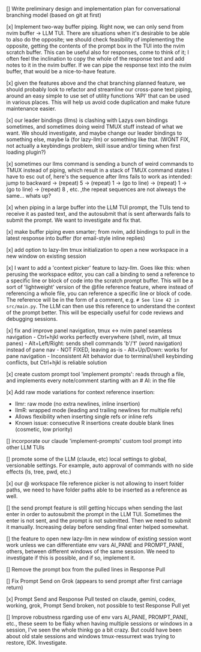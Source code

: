 [] Write preliminary design and implementation plan for conversational branching model (based on git at first)

[x] Implement two-way buffer piping. Right now, we can only send from nvim buffer -> LLM TUI. There are situations when it's desirable to be able to also do the opposite; we should check feasibility of implementing the opposite, getting the contents of the prompt box in the TUI into the nvim scratch buffer. This can be useful also for responses, come to think of it; I often feel the inclination to copy the whole of the response text and add notes to it in the nvim buffer. If we can pipe the response text into the nvim buffer, that would be a nice-to-have feature.

[x] given the features above and the chat branching planned feature, we should probably look to refactor and streamline our cross-pane text piping, around an easy simple to use set of utility functions 'API' that can be used in various places. This will help us avoid code duplication and make future maintenance easier.

[x] our leader bindings (llms) is clashing with Lazys own bindings sometimes, and sometimes doing weird TMUX stuff instead of what we want. We should investigate, and maybe change our leader bindings to something else, maybe <leader>la (for lazy-llm) or something like that. (WONT FIX, not actually a keybindings problem, skill issue and/or timing when first loading plugin?)

[x] sometimes our llms command is sending a bunch of weird commands to TMUX instead of piping, which result in a stack of TMUX command states I have to esc out of, here's the sequence after llms fails to work as intended: jump to backward -> (repeat) 5 -> (repeat) 1 -> (go to line) -> (repeat) 1 -> (go to line) -> (repeat) 8 , etc. ,the repeat sequences are not alweays the same... whats up?

[x] when piping in a large buffer into the LLM TUI prompt, the TUIs tend to receive it as pasted text, and the autosubmit that is sent afterwards fails to submit the prompt. We want to investigate and fix that.

[x] make buffer piping even smarter; from nvim, add bindings to pull in the latest response into buffer (for email-style inline replies)

[x] add option to lazy-llm tmux initialization to open a new workspace in a new window on existing session

[x] I want to add a 'context picker' feature to lazy-llm. Goes like this: when perusing the workspace editor, you can call a binding to send a reference to a specific line or block of code into the scratch prompt buffer. This will be a sort of 'lightweight' version of the @file reference feature, where instead of referencing a whole file, you can reference a specific line or block of code. The reference will be in the form of a comment, e.g. `# See line 42 in src/main.py`. The LLM can then use this reference to understand the context of the prompt better. This will be especially useful for code reviews and debugging sessions.

[x] fix and improve panel navigation, tmux <-> nvim panel seamless navigation
    - Ctrl+hjkl works perfectly everywhere (shell, nvim, all tmux panes)
    - Alt+Left/Right: sends shell commands 'b'/'f' (word navigation) instead of pane nav - NOT FIXED, leaving as-is
    - Alt+Up/Down: works for pane navigation
    - Inconsistent Alt behavior due to terminal/shell keybinding conflicts, but Ctrl+hjkl is reliable solution

[x] create custom prompt tool 'implement prompts': reads through a file, and implements every note/comment starting with an # AI: in the file

[x] Add raw mode variations for context reference insertion:
   - <leader>llmr: raw mode (no extra newlines, inline insertion)
   - <leader>llmR: wrapped mode (leading and trailing newlines for multiple refs)
   - Allows flexibility when inserting single refs or inline refs
   - Known issue: consecutive R insertions create double blank lines (cosmetic, low priority)

[] incorporate our claude 'implement-prompts' custom tool prompt into other LLM TUIs

[] promote some of the LLM (claude, etc) local settings to global, versionable settings. For example, auto approval of commands with no side effects (ls, tree, pwd, etc.)

[x] our @ workspace file reference picker is not allowing to insert folder paths, we need to have folder paths able to be inserted as a reference as well.

[] the send prompt feature is still getting hiccups when sending the last enter in order to autosubmit the prompt in the LLM TUI. Sometimes the enter is not sent, and the prompt is not submitted. Then we need to submit it manually. Increasing delay before sending final enter helped somewhat.

[] the feature to open new lazy-llm in new window of existing session wont work unless we can differentiate env vars AI_PANE and PROMPT_PANE, others, between different windows of the same session. We need to investigate if this is possible, and if so, implement it.

[] Remove the prompt box from the pulled lines in Response Pull

[] Fix Prompt Send on Grok (appears to send prompt after first carriage return)

[x] Prompt Send and Response Pull tested on claude, gemini, codex, working, grok, Prompt Send broken, not possible to test Response Pull yet

[] Improve robustness rgarding use of env vars AI_PANE, PROMPT_PANE, etc., these seem to be flaky when having multiple sessions or windows in a session, I've seen the whole thinkg go a bit crazy. But could have been about old stale sessions and windows tmux-ressurrext was trying to restore, IDK. Investigate.
